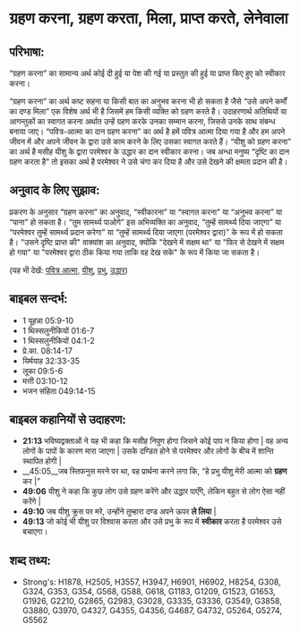 # ग्रहण करना, ग्रहण करता, मिला, प्राप्त करते, लेनेवाला #

## परिभाषा: ##

“ग्रहण करना” का सामान्य अर्थ कोई दी हुई या पेश की गई या प्रस्तुत की हुई या प्राप्त किए हुए को स्वीकार करना।

“ग्रहण करना” का अर्थ कष्ट सहना या किसी बात का अनुभव करना भी हो सकता है जैसे “उसे अपने कर्मों का दण्ड मिला”
एक विशेष अर्थ भी है जिसमें हम किसी व्यक्ति को ग्रहण करते है। उदाहरणार्थ अतिथियों या आगन्तुकों का स्वागत करना अर्थात उन्हें ग्रहण करके उनका सम्मान करना, जिससे उनके साथ संबन्ध बनाया जाए।
“पवित्र-आत्मा का दान ग्रहण करना” का अर्थ है हमें पवित्र आत्मा दिया गया है और हम अपने जीवन में और अपने जीवन के द्वारा उसे काम करने के लिए उसका स्वागत करते हैं।
“यीशु को ग्रहण करना” का अर्थ है मसीह यीशु के द्वारा परमेश्वर के उद्धार का दान स्वीकार करना।
जब अन्धा मनुष्य “दृष्टि का दान ग्रहण करता है” तो इसका अर्थ है परमेश्वर ने उसे चंगा कर दिया है और उसे देखने की क्षमता प्रदान की है।

## अनुवाद के लिए सुझाव: ##

प्रकरण के अनुसार “ग्रहण करना” का अनुवाद, “स्वीकारना” या “स्वागत करना” या “अनुभव करना” या “पाना” हो सकता है।
“तुम सामर्थ्य पाओगे” इस अभिव्यक्ति का अनुवाद, “तुम्हें सामर्थ्य दिया जाएगा” या “परमेश्वर तुम्हें सामर्थ्य प्रदान करेगा” या “तुम्हें सामर्थ्य दिया जाएगा (परमेश्वर द्वारा)” के रूप में हो सकता है।
"उसने दृष्टि प्राप्त की" वाक्यांश का अनुवाद, क्योंकि "देखने में सक्षम था" या "फिर से देखने में सक्षम हो गया" या "परमेश्वर द्वारा ठीक किया गया ताकि वह देख सके" के रूप में किया जा सकता है।

(यह भी देखें: [पवित्र आत्मा](../holyspirit.md), [यीशु](../jesus.md), [प्रभु](../lord.md), [उद्धार](../save.md))

## बाइबल सन्दर्भ: ##

* 1 यूहन्ना 05:9-10
* 1 थिस्सलुनीकियों 01:6-7
* 1 थिस्सलुनीकियों 04:1-2
* प्रे.का. 08:14-17
* यिर्मयाह 32:33-35
* लूका 09:5-6
* मत्ती 03:10-12
* भजन संहिता 049:14-15

## बाइबल कहानियों से उदाहरण: ##

* __21:13__ भविष्यद्वक्ताओं ने यह भी कहा कि मसीह निपुण होगा जिसने कोई पाप न किया होगा | वह अन्य लोगों के पापों के कारण मारा जाएगा | उसके दण्डित होने से परमेश्वर और लोगों के बीच में शान्ति स्थापित होगी | 
* __45:05__जब स्तिफनुस मरने पर था, वह प्रार्थना करने लगा कि, “हे प्रभु यीशु मेरी आत्मा को __ग्रहण__ कर |” 
* __49:06__ यीशु ने कहा कि कुछ लोग उसे ग्रहण करेंगे और उद्धार पाएँगे, लेकिन बहुत से लोग ऐसा नहीं करेंगे |
* __49:10__ जब यीशु क्रूस पर मरे, उन्होंने तुम्हारा दण्ड अपने ऊपर __ले लिया__ |
* __49:13__ जो कोई भी यीशु पर विश्वास करता और उसे प्रभु के रूप में __स्वीकार__ करता है परमेश्वर उसे बचाएगा।

## शब्द तथ्य: ##

* Strong's: H1878, H2505, H3557, H3947, H6901, H6902, H8254, G308, G324, G353, G354, G568, G588, G618, G1183, G1209, G1523, G1653, G1926, G2210, G2865, G2983, G3028, G3335, G3336, G3549, G3858, G3880, G3970, G4327, G4355, G4356, G4687, G4732, G5264, G5274, G5562
